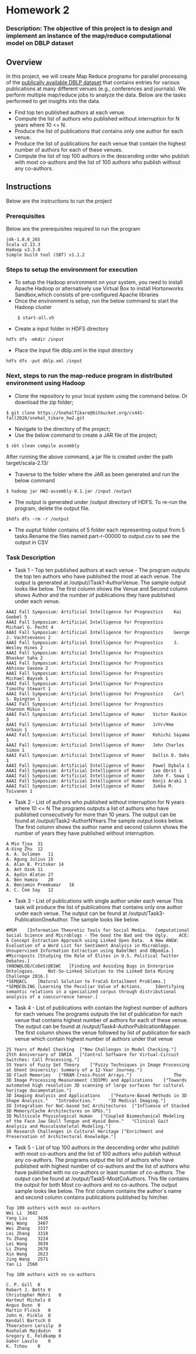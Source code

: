 # Homework 2
### Description: The objective of this project is to design and implement an instance of the map/reduce computational model on DBLP dataset

## Overview
In this project, we will create Map Reduce programs for parallel processing of the [publically available DBLP dataset](https://dblp.uni-trier.de) that contains entries for various publications at many different venues (e.g., conferences and journals). 
We perform multiple map/reduce jobs to analyze the data. Below are the tasks performed to get insights into the data.
- Find top ten published authors at each venue.
- Compute the list of authors who published without interruption for N years where 10 <= N.
- Produce the list of publications that contains only one author for each venue.
- Produce the list of publications for each venue that contain the highest number of authors for each of these venues. 
- Compute the list of top 100 authors in the descending order who publish with most co-authors and the list of 100 authors who publish without any co-authors.

## Instructions
Below are the instructions to run the project

### Prerequisites
Below are the prerequisites required to run the program
```
jdk-1.8.0_265
Scala v2.13.3 
Hadoop v3.3.0   
Simple build tool (SBT) v1.1.2
```
### Steps to setup the environment for execution 
- To setup the Hadoop environment on your system, you need to install Apache Hadoop or alternatively use Virtual Box to install Hortonworks Sandbox,which consists of pre-configured Apache libraries 
- Once the environment is setup, run the below command to start the Hadoop cluster
  ```
   $ start-all.sh
  ```
- Create a input folder in HDFS directory
```
hdfs dfs -mkdir /input
```
- Place the input file dblp.xml in the input directory
```
hdfs dfs -put dblp.xml /input
```
### Next, steps to run the map-reduce program in distributed environment using Hadoop
- Clone the repository to your local system using the command below. Or download the zip folder;
```
$ git clone https://SnehalTikare@bitbucket.org/cs441-fall2020/snehal_tikare_hw2.git
```
- Navigate to the directory of the project;
- Use the below command to create a JAR file of the project;
```
$ sbt clean compile assembly
```
After running the above command, a jar file is created under the path target/scala-2.13/

- Traverse to the folder where the JAR as been generated and run the below command
```
$ hadoop jar HW2-assembly-0.1.jar /input /output
```

- The output is generated under /output directory of HDFS. To re-run the program, delete the output file.
```
$hdfs dfs -rm -r /output
```
- The ouptut folder contains of 5 folder each representing output from 5 tasks.Rename the files named part-r-00000 to output.csv to see the output in CSV

### Task Description
- Task 1 - Top ten published authors at each venue - 
The program outputs the top ten authors who have published the most at each venue. The output is generated at /output//Task1-AuthorVenue.
The sample output looks like below. The first column shows the Venue and Second column shows Author and the number of publications they have published under each venue.

```
AAAI Fall Symposium: Artificial Intelligence for Prognostics	Kai Goebel 5
AAAI Fall Symposium: Artificial Intelligence for Prognostics	Michael G. Pecht 4
AAAI Fall Symposium: Artificial Intelligence for Prognostics	George J. Vachtsevanos 2
AAAI Fall Symposium: Artificial Intelligence for Prognostics	J. Wesley Hines 2
AAAI Fall Symposium: Artificial Intelligence for Prognostics	Bhaskar Saha 2
AAAI Fall Symposium: Artificial Intelligence for Prognostics	Abhinav Saxena 2
AAAI Fall Symposium: Artificial Intelligence for Prognostics	Michael Baysek 1
AAAI Fall Symposium: Artificial Intelligence for Prognostics	Timothy Stewart 1
AAAI Fall Symposium: Artificial Intelligence for Prognostics	Carl S. Byington 1
AAAI Fall Symposium: Artificial Intelligence for Prognostics	Shannon Mikus 1
AAAI Fall Symposium: Artificial Intelligence of Humor	Victor Raskin 3
AAAI Fall Symposium: Artificial Intelligence of Humor	J√©r√¥me Urbain 1
AAAI Fall Symposium: Artificial Intelligence of Humor	Kohichi Sayama 1
AAAI Fall Symposium: Artificial Intelligence of Humor	John Charles Simon 1
AAAI Fall Symposium: Artificial Intelligence of Humor	Dallin D. Oaks 1
AAAI Fall Symposium: Artificial Intelligence of Humor	Pawel Dybala 1
AAAI Fall Symposium: Artificial Intelligence of Humor	Leo Obrst 1
AAAI Fall Symposium: Artificial Intelligence of Humor	John F. Sowa 1
AAAI Fall Symposium: Artificial Intelligence of Humor	Kenji Araki 1
AAAI Fall Symposium: Artificial Intelligence of Humor	Jukka M. Toivanen 1

```

- Task 2 - List of authors who published without interruption for N years where 10 <= N
The programs outputs a list of authors who have published consecutively for more than 10 years.
The output can be found at /output/Task2-AuthorNYears.The sample output looks below. The first column shows the author name and second column shows the number of years they have published without interruption.

```
A Min Tjoa	31
A-Xing Zhu	12
A. A. Soliman	11
A. Agung Julius	15
A. Alan B. Pritsker	14
A. Ant Ozok	11
A. Aydin Alatan	27
A. Ben Hamza	20
A. Benjamin Premkumar	16
A. C. Cem Say	12
```

- Task 3 -  List of publications with single author under each venue
This task will produce the list of publications that contains only one author under each venue.
The output can be found at /output/Task3-PublicationOneAuthor. The sample looks like below.

```
#MSM	[Information Theoretic Tools for Social Media.	 Computational Social Science and Microblogs - The Good the Bad and the Ugly.	 ACE: A Concept Extraction Approach using Linked Open Data.	 A New ANEW: Evaluation of a Word List for Sentiment Analysis in Microblogs.	 Unsupervised Information Extraction using BabelNet and DBpedia.]					
#Microposts	[Studying the Role of Elites in U.S. Political Twitter Debates.]									
(KNOW@LOD/CoDeS)@ESWC	[Finding and Avoiding Bugs in Enterprise Ontologies.	 Not-So-Linked Solution to the Linked Data Mining Challenge 2016.]								
*SEM@ACL	[Natural Solution to FraCaS Entailment Problems.]									
*SEM@COLING	[Learning the Peculiar Value of Actions.	 Identifying semantic relations in a specialized corpus through distributional analysis of a cooccurrence tensor.]								
```

- Task 4 - List of publications with contain the highest number of authors for each venues
The programs outputs the list of publication for each venue that contains highest number of authors for each of these venue.
The output can be found at /output/Task4-AuthorPublicationMapper.  The first column shows the venue followed by list of publication for each venue which contain highest number of authors under that venue

```
25 Years of Model Checking	["New Challenges in Model Checking."]				
25th Anniversary of INRIA	["Control Software for Virtual-Circuit Switches: Call Processing."]				
35 Years of Fuzzy Set Theory	["Fuzzy Techniques in Image Processing at Ghent University: Summary of a 12-Year Journey."]				
3D Flash Memories	["RRAM Cross-Point Arrays."]				The
3D Image Processing Measurement (3DIPM) and Applications	["Towards automated high resolution 3D scanning of large surfaces for cultural heritage documentation."]				
3D Imaging Analysis and Applications	["Feature-Based Methods in 3D Shape Analysis."	 "Introduction."	 "3D Medical Imaging."]		
3D Integration for NoC-based SoC Architectures	["Influence of Stacked 3D Memory/Cache Architectures on GPUs."]				
3D Multiscale Physiological Human	["Coupled Biomechanical Modeling of the Face Jaw Skull Tongue and Hyoid Bone."	 "Clinical Gait Analysis and Musculoskeletal Modeling."]			
3D Research Challenges in Cultural Heritage	["Enrichment and Preservation of Architectural Knowledge."]				
```

- Task  5 - List of top 100 authors in the descending order who publish with most co-authors and the list of 100 authors who publish without any co-authors.
The programs output the list of authors who have published with highest number of co-authors and the list of authors who have published with no co-authors or least number of co-authors.
The output can be found at /output/Task5-MostCoAuthors.
This file contains the output for both Most co-authors and no co-authors.
The output sample looks like below. The first column contains the author's name and second column contains publications published by him/her.
```
Top 100 authors with most co-authors
Wei Li	3642
Yang Liu	3436
Wei Wang	3407
Wei Zhang	3337
Lei Zhang	3318
Yu Zhang	3224
Lei Wang	3039
Li Zhang	2678
Xin Wang	2623
Jing Wang	2571
Yan Li	2560

Top 100 authors with no co-authors	

C. P. Gill	0
Robert J. Betts	0
Christopher Mohri	0
Hartmut Michels	0
Angus Dunn	0
Martin Fl√∂ck	0
John H. Picklo	0
Kendall Bartsch	0
Theeratorn Lersilp	0
Rooholah Majdodin	0
Gregory E. Feldkamp	0
Gabor Laszlo	0
K. Tchou	0
```

